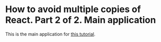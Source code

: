 # How to avoid multiple copies of React. Part 2 of 2. Main application

This is the main application for [this tutorial](https://github.com/bkaminnski/react/tree/master/07-how-to-avoid-multiple-copies-of-react-part2of2).